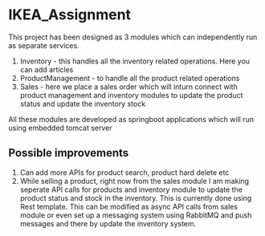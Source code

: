 # IKEA_Assignment

This project has been designed as 3 modules which can independently run as separate services.
1. Inventory - this handles all the inventory related operations. Here you can add articles
2. ProductManagement - to handle all the product related operations
3. Sales - here we place a sales order which will inturn connect with product management and inventory modules to update the product status and update the inventory stock

All these modules are developed as springboot applications which will run using embedded tomcat server

Possible improvements
----------------------
1. Can add more APIs for product search, product hard delete etc
2. While selling a product, right now from the sales module I am making seperate API calls for products and inventory module to update the product status and stock in the inventory. This is currently done using Rest template.  This can be modified as async API calls from sales module or even set up a messaging system using RabbitMQ and push messages and there by update the inventory system.
